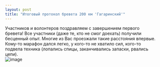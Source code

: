 ```yaml
---
layout: post
title: "Итоговый протокол бревета 200 км 'Гагаринский'"
---
```


Участников и волонтеров поздравляем с завершением первого бревета! Все участники (даже те, кто не смог доехать) получили бесценный опыт. Многие из Вас проезжали такие расстояния впервые. Кому-то марафон дался легко, у кого-то не хватило сил, кого-то подвела техника (лопались спицы, заканчивались запаски, рвались цепи).  
![image](http://brevet18.ru/images/itog.png)
